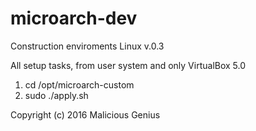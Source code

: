 # microarch-dev
Construction enviroments Linux v.0.3

All setup tasks, from user system and only VirtualBox 5.0

1. cd /opt/microarch-custom
2. sudo ./apply.sh


Copyright (c) 2016 Malicious Genius
